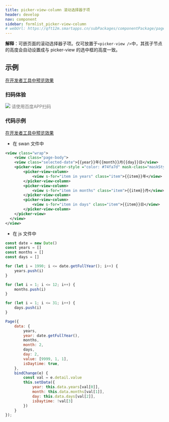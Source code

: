 ```yaml
---
title: picker-view-column 滚动选择器子项
header: develop
nav: component
sidebar: formlist_picker-view-column
# webUrl: https://qft12m.smartapps.cn/subPackages/componentPackage/pages/picker-view/picker-view
---
```

 

**解释**：可嵌页面的滚动选择器子项。仅可放置于`<picker-view />`中，其孩子节点的高度会自动设置成与 picker-view 的选中框的高度一致。


## 示例

<a href="swanide://fragment/8625f259847325d9dc3fd74a91e61e2c1577360625726" title="在开发者工具中预览效果" target="_self">在开发者工具中预览效果</a>

### 扫码体验

<div class='scan-code-container'>
    <img src="https://b.bdstatic.com/miniapp/assets/images/doc_demo/picker-view.png" class="demo-qrcode-image" />
    <font color=#777 12px>请使用百度APP扫码</font>
</div>


###  代码示例 
<a href="swanide://fragment/90e982e82a72eb9c469080bd3e7477091572919598850" title="在开发者工具中预览效果" target="_self">在开发者工具中预览效果</a>

* 在 swan 文件中

```xml
<view class="wrap">
    <view class="page-body">
    <view class="selected-date">{{year}}年{{month}}月{{day}}日</view>
    <picker-view  indicator-style ="color: #74fa7d" mask-class="maskStyle" style="width: 100%; height: 300px;" value="{{value}}" bindchange="bindChange">
        <picker-view-column>
            <view s-for="item in years" class="item">{{item}}年</view>
        </picker-view-column>
        <picker-view-column>
            <view s-for="item in months" class="item">{{item}}月</view>
        </picker-view-column>
        <picker-view-column>
            <view s-for="item in days" class="item">{{item}}日</view>
        </picker-view-column>
    </picker-view>
  </view>
</view>
```

* 在 js 文件中

```js
const date = new Date()
const years = []
const months = []
const days = []

for (let i = 1990; i <= date.getFullYear(); i++) {
    years.push(i)
}

for (let i = 1; i <= 12; i++) {
    months.push(i)
}

for (let i = 1; i <= 31; i++) {
    days.push(i)
}

Page({
    data: {
        years,
        year: date.getFullYear(),
        months,
        month: 2,
        days,
        day: 2,
        value: [9999, 1, 1],
        isDaytime: true,
    },
    bindChange(e) {
        const val = e.detail.value
        this.setData({
            year: this.data.years[val[0]],
            month: this.data.months[val[1]],
            day: this.data.days[val[2]],
            isDaytime: !val[3]
        })
    }
});
```



